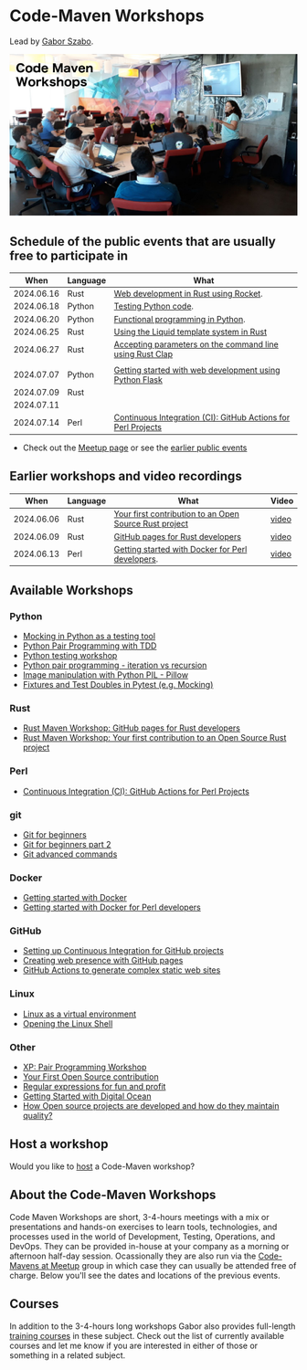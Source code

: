 # Code-Maven Workshops

Lead by [Gabor Szabo](https://www.linkedin.com/in/szabgab/).

![Code-Maven Workshops](img/code-maven-workshops-800x450.png)

## Schedule of the public events that are usually free to participate in

| When       | Language   | What |
| ---------- | ---------- | ---- |
| 2024.06.16 | Rust       | [Web development in Rust using Rocket](https://www.meetup.com/code-mavens/events/301294669/). |
| 2024.06.18 | Python     | [Testing Python code](https://www.meetup.com/code-mavens/events/301363070/). |
| 2024.06.20 | Python     | [Functional programming in Python](https://www.meetup.com/code-mavens/events/301395323/). |
| 2024.06.25 | Rust       | [Using the Liquid template system in Rust](https://www.meetup.com/code-mavens/events/301487547/) |
| 2024.06.27 | Rust       | [Accepting parameters on the command line using Rust Clap](https://www.meetup.com/code-mavens/events/301506015/) |
|            |            |
| 2024.07.07 | Python     | [Getting started with web development using Python Flask](https://www.meetup.com/code-mavens/events/301574483/) |
| 2024.07.09 | Rust       | |
| 2024.07.11 |            | |
| 2024.07.14 | Perl       | [Continuous Integration (CI): GitHub Actions for Perl Projects](https://www.meetup.com/code-mavens/events/301413566/) |

* Check out the [Meetup page](https://www.meetup.com/code-mavens/) or see the [earlier public events](history)

## Earlier workshops and video recordings

| When       | Language   | What | Video |
| ---------- | ---------- | ---- | ----- |
| 2024.06.06 | Rust       | [Your first contribution to an Open Source Rust project](https://www.meetup.com/code-mavens/events/301156302/) | [video](https://youtu.be/Vf5-DRykoMIa) |
| 2024.06.09 | Rust       | [GitHub pages for Rust developers](https://www.meetup.com/code-mavens/events/301215326/)                       | [video](https://youtu.be/n1IZ5bjPX90)  |
| 2024.06.13 | Perl       | [Getting started with Docker for Perl developers](https://www.meetup.com/code-mavens/events/301268306/).       | [video](https://youtu.be/mh9kx-Swx74)  |


## Available Workshops

### Python

* [Mocking in Python as a testing tool](mocking-in-python-as-a-testing-tool)
* [Python Pair Programming with TDD](python-pair-programming-with-tdd)
* [Python testing workshop](python-testing)
* [Python pair programming - iteration vs recursion](python-iteration-vs-recursion)
* [Image manipulation with Python PIL - Pillow](image-manipulation-with-python-pil-pillow)
* [Fixtures and Test Doubles in Pytest (e.g. Mocking)](fixtures-and-test-doubles-in-python)

### Rust

* [Rust Maven Workshop: GitHub pages for Rust developers](github-pages-for-rust-developers)
* [Rust Maven Workshop: Your first contribution to an Open Source Rust project](your-first-contribution-to-an-open-source-rust-project)

### Perl

* [Continuous Integration (CI): GitHub Actions for Perl Projects](github-actions-for-perl-projects)

### git

* [Git for beginners](git-for-beginners-part-1)
* [Git for beginners part 2](git-for-beginners-part-2)
* [Git advanced commands](git-advanced-commands)


### Docker

* [Getting started with Docker](getting-started-with-docker)
* [Getting started with Docker for Perl developers](getting-started-with-docker-for-perl-developers)

### GitHub

* [Setting up Continuous Integration for GitHub projects](setting-up-continuous-integration-for-github-projects)
* [Creating web presence with GitHub pages](creating-web-presence-with-github-pages)
* [GitHub Actions to generate complex static web sites](github-actions-to-generate-complex-static-web-sites)

### Linux

* [Linux as a virtual environment](linux-as-a-virtual-environment)
* [Opening the Linux Shell](opening-the-linux-shell)

### Other

* [XP: Pair Programming Workshop](xp-pair-programming-workshop-1)
* [Your First Open Source contribution](your-first-open-source-contribution)
* [Regular expressions for fun and profit](regexes-intro)
* [Getting Started with Digital Ocean](getting-started-with-digital-ocean)
* [How Open source projects are developed and how do they maintain quality?](open-source-quality-assurance)


## Host a workshop

Would you like to [host](host) a Code-Maven workshop?

## About the Code-Maven Workshops

Code Maven Workshops are short, 3-4-hours meetings with a mix or presentations and hands-on exercises to learn tools, technologies, and processes used in the world of Development,
Testing, Operations, and DevOps. They can be provided in-house at your company as a morning or afternoon half-day session.
Ocassionally they are also run via the [Code-Mavens at Meetup](https://www.meetup.com/Code-Mavens/)  group in which case they can usually be attended free of charge. Below you'll see the dates
and locations of the previous events.

## Courses

In addition to the 3-4-hours long workshops Gabor also provides full-length [training courses](https://hostlocal.com/) in these
subject. Check out the list of currently available courses and let me know if you are interested in either of those or
something in a related subject.


